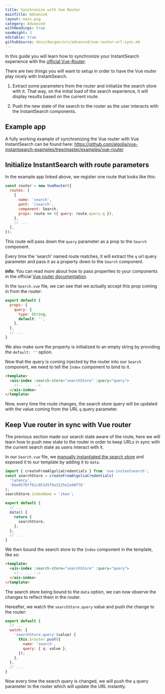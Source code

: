 ```yaml
---
title: Synchronize with Vue Router
mainTitle: Advanced
layout: main.pug
category: Advanced
withHeadings: true
navWeight: 3
editable: true
githubSource: docs/docgen/src/advanced/vue-router-url-sync.md
---
```


In this guide you will learn how to synchronize your InstantSearch experience with the [official Vue-Router](https://github.com/vuejs/vue-router).

There are two things you will want to setup in order to have the Vue router play nicely with InstantSearch.

1. Extract some parameters from the router and initialize the search store with it. That way, on the initial load of the search experience, it will display results based on the current route.

2. Push the new state of the search to the router as the user interacts with the InstantSearch components.

## Example app

A fully working example of synchronizing the Vue router with Vue InstantSearch can be found here: https://github.com/algolia/vue-instantsearch-examples/tree/master/examples/vue-router

## Initialize InstantSearch with route parameters

In the example app linked above, we register one route that looks like this:

```javascript
const router = new VueRouter({
  routes: [
    {
      name: 'search',
      path: '/search',
      component: Search,
      props: route => ({ query: route.query.q }),
    },
    // ...
  ],
});
```

This route will pass down the `query` parameter as a prop to the `Search` component.

Every time the 'search' named route matches, it will extract the `q` url query parameter and pass it as a property down to the `Search` component.

**info:** You can read more about how to pass properties to your components in the official [Vue router documentation](https://router.vuejs.org/en/essentials/passing-props.html).

In the `Search.vue` file, we can see that we actually accept this prop coming in from the router:

```javascript
export default {
  props: {
    query: {
      type: String,
      default: '',
    },
  },
  // ...
}
```

We also make sure the property is initialized to an empty string by providing the `default: ''` option.

Now that the query is coming injected by the router into our `Search` component, we need to tell the `Index` component to bind to it.

```html
<template>
  <ais-index :search-store="searchStore" :query="query">
    <!-- ... -->
  </ais-index>
</template>
```

Now, every time the route changes, the search store query will be updated with the value coming from the URL `q` query parameter.

## Keep Vue router in sync with Vue router

The previous section made our search state aware of the route, here we will learn how to push new state to the router in order to keep URLs in sync with the current search state as users interact with it.

In our `Search.vue` file, we [manually instantiated the search store](/getting-started/search-store.html#how-to-manually-create-a-search-store) and exposed it to our template by adding it to `data`.

```javascript
import { createFromAlgoliaCredentials } from 'vue-instantsearch';
const searchStore = createFromAlgoliaCredentials(
  'latency',
  '6be0576ff61c053d5f9a3225e2a90f76'
);
searchStore.indexName = 'ikea';

export default {
  // ...
  data() {
    return {
      searchStore,
    };
  },
  // ...
}
```

We then bound the search store to the `Index` component in the template, like so:

```html
<template>
  <ais-index :search-store="searchStore" :query="query">
    <!-- ... -->
  </ais-index>
</template>
```

The search store being bound to the `data` option, we can now observe the changes to reflect them in the router.

Hereafter, we watch the `searchStore.query` value and push the change to the router:

```javascript
export default {
  // ...
  watch: {
    'searchStore.query'(value) {
      this.$router.push({
        name: 'search',
        query: { q: value },
      });
    },
  },
  // ...
}
```

Now every time the search query is changed, we will push the `q` query parameter to the router which will update the URL instantly.

